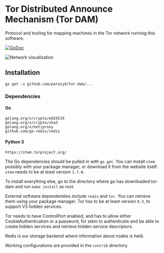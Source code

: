 Tor Distributed Announce Mechanism (Tor DAM)
============================================

Protocol and tooling for mapping machines in the Tor network running
this software.

[![GoDoc](https://godoc.org/github.com/parazyd/tor-dam?status.svg)](https://godoc.org/github.com/parazyd/tor-dam)

![Network visualization](https://raw.githubusercontent.com/parazyd/tor-dam/master/contrib/network.gif)

Installation
------------

```
go get -u github.com/parazyd/tor-dam/...
```

### Dependencies

#### Go

```
golang.org/x/crypto/ed25519
golang.org/x/crypto/sha3
golang.org/x/net/proxy
github.com/go-redis/redis
```

#### Python 3

```
https://stem.torproject.org/
```

The Go dependencies should be pulled in with `go get`. You can install
`stem` possibly with your package manager, or download it from the
website itself. `stem` needs to be at least version `1.7.0`.

To install everything else, go to the directory where go has downloaded
tor-dam and run `make install` as root.

External software dependendies include `redis` and `tor`. You can
retrieve them using your package manager. Tor has to be at least version
`0.3`, to support V3 hidden services.

Tor needs to have ControlPort enabled, and has to allow either
CookieAuthentication or a password, for stem to authenticate and be able
to create hidden services and retrieve hidden service descriptors.

Redis is our storage backend where information about nodes is held.

Working configurations are provided in the `contrib` directory.
